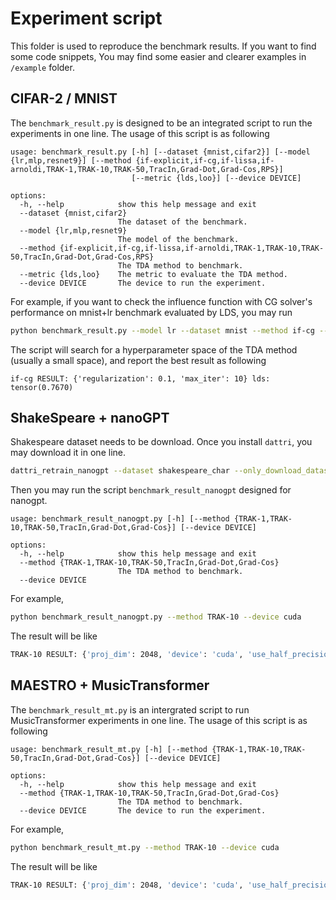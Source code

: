 # Experiment script

This folder is used to reproduce the benchmark results. If you want to find some code snippets, You may find some easier and clearer examples in `/example` folder.

## CIFAR-2 / MNIST
The `benchmark_result.py` is designed to be an integrated script to run the experiments in one line. The usage of this script is as following
```
usage: benchmark_result.py [-h] [--dataset {mnist,cifar2}] [--model {lr,mlp,resnet9}] [--method {if-explicit,if-cg,if-lissa,if-arnoldi,TRAK-1,TRAK-10,TRAK-50,TracIn,Grad-Dot,Grad-Cos,RPS}]
                           [--metric {lds,loo}] [--device DEVICE]

options:
  -h, --help            show this help message and exit
  --dataset {mnist,cifar2}
                        The dataset of the benchmark.
  --model {lr,mlp,resnet9}
                        The model of the benchmark.
  --method {if-explicit,if-cg,if-lissa,if-arnoldi,TRAK-1,TRAK-10,TRAK-50,TracIn,Grad-Dot,Grad-Cos,RPS}
                        The TDA method to benchmark.
  --metric {lds,loo}    The metric to evaluate the TDA method.
  --device DEVICE       The device to run the experiment.
```

For example, if you want to check the influence function with CG solver's performance on mnist+lr benchmark evaluated by LDS, you may run
```bash
python benchmark_result.py --model lr --dataset mnist --method if-cg --metric lds
```
The script will search for a hyperparameter space of the TDA method (usually a small space), and report the best result as following

```
if-cg RESULT: {'regularization': 0.1, 'max_iter': 10} lds: tensor(0.7670)
```

## ShakeSpeare + nanoGPT
Shakespeare dataset needs to be download. Once you install `dattri`, you may download it in one line.
```bash
dattri_retrain_nanogpt --dataset shakespeare_char --only_download_dataset
```
Then you may run the script `benchmark_result_nanogpt` designed for nanogpt.
```
usage: benchmark_result_nanogpt.py [-h] [--method {TRAK-1,TRAK-10,TRAK-50,TracIn,Grad-Dot,Grad-Cos}] [--device DEVICE]

options:
  -h, --help            show this help message and exit
  --method {TRAK-1,TRAK-10,TRAK-50,TracIn,Grad-Dot,Grad-Cos}
                        The TDA method to benchmark.
  --device DEVICE
```

For example,
```bash
python benchmark_result_nanogpt.py --method TRAK-10 --device cuda
```
The result will be like
```bash
TRAK-10 RESULT: {'proj_dim': 2048, 'device': 'cuda', 'use_half_precision': False} lds: tensor(0.1419)
```

## MAESTRO + MusicTransformer
The `benchmark_result_mt.py` is an intergrated script to run MusicTransformer experiments in one line. The usage of this script is as following
```
usage: benchmark_result_mt.py [-h] [--method {TRAK-1,TRAK-10,TRAK-50,TracIn,Grad-Dot,Grad-Cos}] [--device DEVICE]

options:
  -h, --help            show this help message and exit
  --method {TRAK-1,TRAK-10,TRAK-50,TracIn,Grad-Dot,Grad-Cos}
                        The TDA method to benchmark.
  --device DEVICE       The device to run the experiment.
```

For example,
```bash
python benchmark_result_mt.py --method TRAK-10 --device cuda
```
The result will be like
```bash
TRAK-10 RESULT: {'proj_dim': 2048, 'device': 'cuda', 'use_half_precision': False} lds: tensor(0.3243)
```
